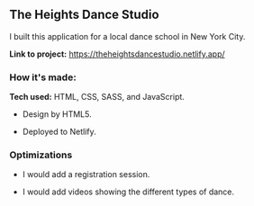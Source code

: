 ## The Heights Dance Studio

I built this application for a local dance school in New York City. 

**Link to project:** https://theheightsdancestudio.netlify.app/

### How it's made:

**Tech used:** HTML, CSS, SASS, and JavaScript.

- Design by HTML5. 

- Deployed to Netlify.


### Optimizations

- I would add a registration session.

- I would add videos showing the different types of dance.